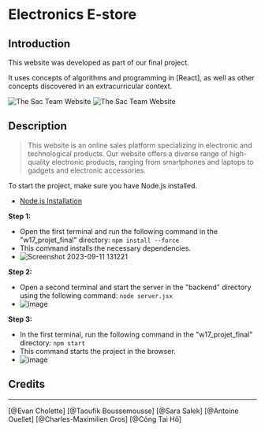 # Electronics E-store

## Introduction

This website was developed as part of our final project.

It uses concepts of algorithms and programming in [React], as well as other concepts discovered in an extracurricular context.

![The Sac Team Website](https://blogger.googleusercontent.com/img/b/R29vZ2xl/AVvXsEhMo7k4GXmYeqVxe9iYij7knpvadSlApGRzfuthSrG8hePqPMtSzAIZ1OHtsZ8-jx9mLDEk9SKr5r2W8PfLY8rNPxD4yyjVDeZudRqMhp3XOPjlJeDTXgGnUuNFPDM-Qqdgcv9rlTNdmStGl4l0Qjt0_u8rB4XYwRuHnBYIfNJaHFz-XsEXRJYWHbHyPryq/s16000/home.png "The Sac Team Website")
![The Sac Team Website](https://blogger.googleusercontent.com/img/b/R29vZ2xl/AVvXsEjFBzn7UkMpXbxbpCFoIN767HZxvMe55c-4-h1AHZAsTZPZZxVARqhBk6ggk8rYDjAo5fjHkBK6bUUpz_QTSjTDOvI8DCKJFjMxnAKXqZTY-UMyIn72cTeut8A2gRdHBLQT_tXHY6mv56bBIOhQrcOE5ps5O2ZeumClcZYYimRWU-dI0Do8nhFwCVpoUCoL/s16000/products.png "The Sac Team Website")

## Description

> This website is an online sales platform specializing in electronic and technological products. Our website offers a diverse range of high-quality electronic products, ranging from smartphones and laptops to gadgets and electronic accessories.

To start the project, make sure you have Node.js installed.
- [Node.js Installation](https://nodejs.org/en?fbclid=IwAR20ORtU3s69wqZ4iFhMV-F6731OKrfbdJs2xgA7PxrgWYF4CpfHBM4Tmv0)

**Step 1:**
- Open the first terminal and run the following command in the "w17_projet_final" directory: `npm install --force`
- This command installs the necessary dependencies.
- ![Screenshot 2023-09-11 131221](https://github.com/EchoCodeInk/w17_projet_final/assets/143127630/fc6f5d20-497c-4f24-9fe7-d10a77322622)

**Step 2:**
- Open a second terminal and start the server in the "backend" directory using the following command: `node server.jsx`
- ![image](https://github.com/EchoCodeInk/w17_projet_final/assets/143127630/2073c716-7743-4493-96d6-529ce67c022a)

**Step 3:**
- In the first terminal, run the following command in the "w17_projet_final" directory: `npm start`
- This command starts the project in the browser.
- ![image](https://github.com/EchoCodeInk/w17_projet_final/assets/143127630/6600855c-8752-4884-9fca-44122180a8fb)

## Credits


------------------

[@Evan Cholette]
[@Taoufik Boussemousse]
[@Sara Salek]
[@Antoine Ouellet]
[@Charles-Maximilien Gros]
[@Công Tai Hô]
